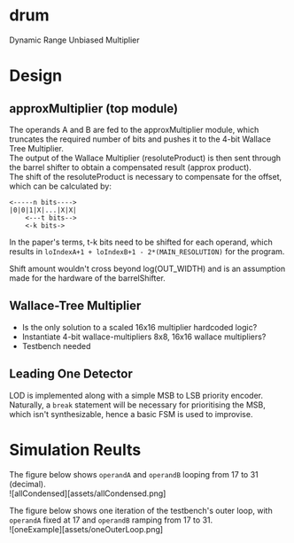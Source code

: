 # drum
Dynamic Range Unbiased Multiplier

# Design

## approxMultiplier (top module)
The operands A and B are fed to the approxMultiplier module, which truncates the required number of bits and pushes it to the 4-bit Wallace Tree Multiplier.  
The output of the Wallace Multiplier (resoluteProduct) is then sent through the barrel shifter to obtain a compensated result (approx product).  
The shift of the resoluteProduct is necessary to compensate for the offset, which can be calculated by: 

```
<-----n bits---->
|0|0|1|X|...|X|X|
    <---t bits-->
    <-k bits->
```

In the paper's terms, t-k bits need to be shifted for each operand, which results in
`loIndexA+1 + loIndexB+1 - 2*(MAIN_RESOLUTION)` for the program.

Shift amount wouldn't cross beyond log(OUT\_WIDTH) and is an assumption made for the hardware of the barrelShifter.


## Wallace-Tree Multiplier

* Is the only solution to a scaled 16x16 multiplier hardcoded logic?
* Instantiate 4-bit wallace-multipliers 8x8, 16x16 wallace multipliers?
* Testbench needed

## Leading One Detector

LOD is implemented along with a simple MSB to LSB priority encoder.  
Naturally, a `break` statement will be necessary for prioritising the MSB, which isn't synthesizable, hence a basic FSM is used to improvise.


# Simulation Reults

The figure below shows `operandA` and `operandB` looping from 17 to 31 (decimal).  
![allCondensed][assets/allCondensed.png]

  
  
The figure below shows one iteration of the testbench's outer loop, with `operandA` fixed at 17 and `operandB` ramping from 17 to 31.  
![oneExample][assets/oneOuterLoop.png]
